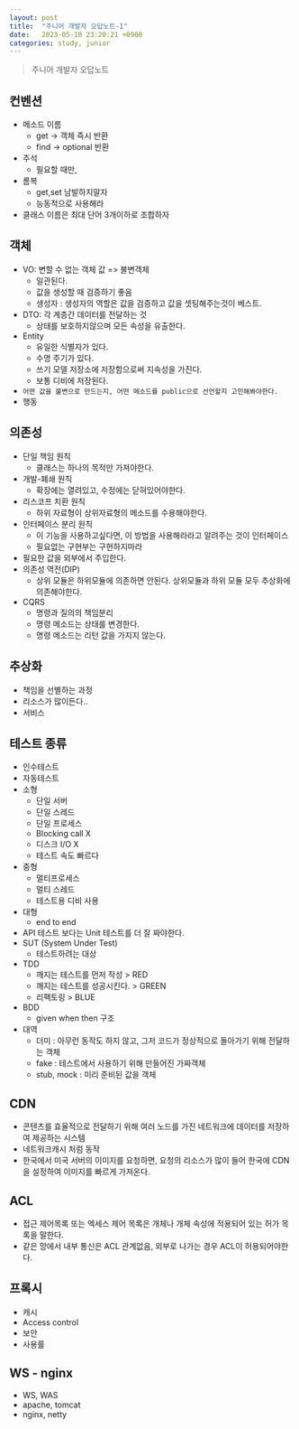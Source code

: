 ```yaml
---
layout: post
title:  "주니어 개발자 오답노트-1"
date:   2023-05-10 23:20:21 +0900
categories: study, junior
---
```


> 주니어 개발자 오답노트 

## 컨벤션
- 메소드 이름
    - get -> 객체 즉시 반환
    - find -> optional 반환
- 주석
    - 필요할 때만, 
- 롬복
    - get,set 남발하지말자
    - 능동적으로 사용해라
- 클래스 이름은 최대 단어 3개이하로 조합하자

## 객체
- VO: 변할 수 없는 객체 값 => 불변객체
    - 일관된다.
    - 값을 생성할 때 검증하기 좋음
    - 생성자 : 생성자의 역할은 값을 검증하고 값을 셋팅해주는것이 베스트. 
- DTO: 각 계층간 데이터를 전달하는 것
    - 상태를 보호하지않으며 모든 속성을 유출한다.
- Entity
    - 유일한 식별자가 있다.
    - 수명 주기가 있다.
    - 쓰기 모델 저장소에 저장함으로써 지속성을 가진다.
    - 보통 디비에 저장된다.
- `어떤 값을 불변으로 만드는지, 어떤 메소드를 public으로 선언할지 고민해봐야한다.`
- 행동


## 의존성
- 단일 책임 원칙
    - 클래스는 하나의 목적만 가져야한다.
- 개발-폐쇄 원칙
    - 확장에는 열려있고, 수정에는 닫혀있어야한다.
- 리스코프 치환 원칙
    - 하위 자료형이 상위자료형의 메소드를 수용해야한다.
- 인터페이스 분리 원칙
    - 이 기능을 사용하고싶다면, 이 방법을 사용해라라고 알려주는 것이 인터페이스
    - 필요없는 구현부는 구현하지마라
- 필요한 값을 외부에서 주입한다.
- 의존성 역전(DIP)
    - 상위 모듈은 하위모듈에 의존하면 안된다. 상위모듈과 하위 모듈 모두 추상화에 의존해야한다.
- CQRS
    - 명령과 질의의 책임분리
    - 명령 메소드는 상태를 변경한다.
    - 명령 메소드는 리턴 값을 가지지 않는다. 

 ## 추상화
 - 책임을 선별하는 과정
 - 리소스가 많이든다..
 - 서비스

 ## 테스트 종류
 - 인수테스트
 - 자동테스트
 - 소형
    - 단일 서버
    - 단일 스레드 
    - 단일 프로세스
    - Blocking call X
    - 디스크 I/O X
    - 테스트 속도 빠르다
 - 중형
    - 멀티프로세스
    - 멀티 스레드
    - 테스트용 디비 사용
 - 대형 
    - end to end
- API 테스트 보다는 Unit 테스트를 더 잘 짜야한다.
- SUT (System Under Test)
    - 테스트하려는 대상
- TDD
    - 깨지는 테스트를 먼저 작성 > RED
    - 깨지는 테스트를 성공시킨다. > GREEN
    - 리팩토링  > BLUE
- BDD
    - given when then 구조
- 대역
    - 더미 : 아무런 동작도 하지 않고, 그저 코드가 정상적으로 돌아가기 위해 전달하는 객체
    - fake : 테스트에서 사용하기 위해 만들어진 가짜객체
    - stub, mock : 미리 준비된 값을 객체

## CDN
- 콘텐츠를 효율적으로 전달하기 위해 여러 노드를 가진 네트워크에 데이터를 저장하여 제공하는 시스템
- 네트워크캐시 처럼 동작
- 한국에서 미국 서버의 이미지를 요청하면, 요청의 리소스가 많이 들어 한국에 CDN을 설정하여 이미지를 빠르게 가져온다.

## ACL
- 접근 제어목록 또는 엑세스 제어 목록은 개체나 개체 속성에 적용되어 있는 허가 목록을 말한다.
- 같은 망에서 내부 통신은 ACL 관계없음, 외부로 나가는 경우 ACL이 허용되어야한다.

## 프록시
- 캐시
- Access control
- 보안
- 사용률 

## WS - nginx
- WS, WAS
- apache, tomcat
- nginx, netty